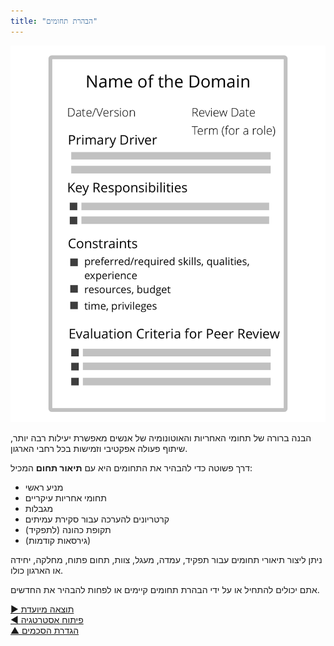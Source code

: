 ```yaml
---
title: "הבהרת תחומים"
---
```



![right,fit](img/templates/domain-description-template.png)

הבנה ברורה של תחומי האחריות והאוטונומיה של אנשים מאפשרת יעילות רבה יותר, שיתוף פעולה אפקטיבי וזמישות בכל רחבי הארגון.

דרך פשוטה כדי להבהיר את התחומים היא עם **תיאור תחום** המכיל:

- מניע ראשי
- תחומי אחריות עיקריים
- מגבלות
- קרטריונים להערכה עבור סקירת עמיתים
- תקופת כהונה (לתפקיד)
- (גירסאות קודמות)



ניתן ליצור תיאורי תחומים עבור תפקיד, עמדה, מעגל, צוות, תחום פתוח, מחלקה, יחידה או הארגון כולו.

אתם יכולים להתחיל או על ידי הבהרת תחומים קיימים או לפחות להבהיר את החדשים.

[&#9654; תוצאה מיועדת](intended-outcome.html)<br/>[&#9664; פיתוח אסטרטגיה](develop-strategy.html)<br/>[&#9650; הגדרת הסכמים](defining-agreements.html)

